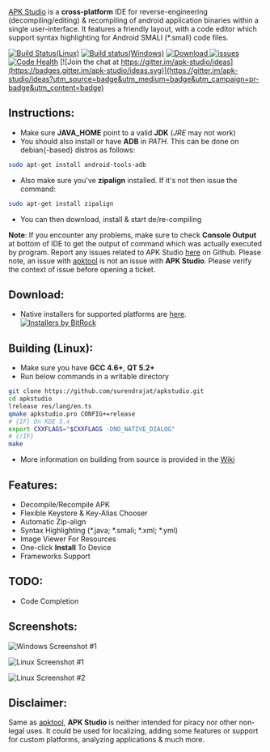 [APK Studio](https://github.com/surendrajat/apkstudio) is a **cross-platform** IDE for reverse-engineering (decompiling/editing) & recompiling of android application binaries within a single user-interface. It features a friendly layout, with a code editor which support syntax highlighting for Android SMALI (*.smali) code files.

[![Build Status(Linux)](https://travis-ci.org/Surendrajat/apkstudio.svg)](https://travis-ci.org/Surendrajat/apkstudio) [![Build status(Windows)](https://ci.appveyor.com/api/projects/status/mnr254lm0mlshmfb?svg=true)](https://ci.appveyor.com/project/Surendrajat/apkstudio) [![Download](https://api.bintray.com/packages/vaibhavpandeyvpz/generic/apkstudio/images/download.svg) ](https://bintray.com/vaibhavpandeyvpz/generic/apkstudio/_latestVersion) [![issues](https://img.shields.io/github/issues/Surendrajat/apkstudio.svg)](https://github.com/Surendrajat/apkstudio/issues) [![Code Health](https://landscape.io/github/Surendrajat/apkstudio/master/landscape.svg?style=flat)](https://landscape.io/github/Surendrajat/apkstudio/master) [![Join the chat at https://gitter.im/apk-studio/ideas](https://badges.gitter.im/apk-studio/ideas.svg)](https://gitter.im/apk-studio/ideas?utm_source=badge&utm_medium=badge&utm_campaign=pr-badge&utm_content=badge)

Instructions:
--------
- Make sure **JAVA_HOME** point to a valid **JDK** (*JRE* may not work)
- You should also install or have **ADB** in *PATH*. This can be done on debian{-based} distros as follows:
```bash
sudo apt-get install android-tools-adb
```
- Also make sure you've **zipalign** installed. If it's not then issue the command:
```bash
sudo apt-get install zipalign
```
- You can then download, install & start de/re-compiling

**Note**: If you encounter any problems, make sure to check **Console Output** at bottom of IDE to get the output of command which was actually executed by program. Report any issues related to APK Studio [here](https://github.com/vaibhavpandeyvpz/apkstudio/issues) on Github. Please note, an issue with [apktool](http://ibotpeaches.github.io/Apktool/) is not an issue with **APK Studio**. Please verify the context of issue before opening a ticket.

Download:
--------
-   Native installers for supported platforms are [here](https://bintray.com/vaibhavpandeyvpz/generic/apkstudio/view).
    <br>
    [![Installers by BitRock](https://raw.githubusercontent.com/vaibhavpandeyvpz/apkstudio/master/external/bitrock.png "Many thanks to BitRock for donating license for InstallBuilder.")](http://installbuilder.bitrock.com/)


Building (Linux):
--------
- Make sure you have **GCC 4.6+**, **QT 5.2+**
- Run below commands in a writable directory
```bash
git clone https://github.com/surendrajat/apkstudio.git
cd apkstudio
lrelease res/lang/en.ts
qmake apkstudio.pro CONFIG+=release
# {IF} On KDE 5.x
export CXXFLAGS="$CXXFLAGS -DNO_NATIVE_DIALOG"
# {/IF}
make
```
- More information on building from source is provided in the [Wiki](https://github.com/surendrajat/apkstudio/wiki)

Features:
---------------------------------
- Decompile/Recompile APK
- Flexible Keystore & Key-Alias Chooser
- Automatic Zip-align
- Syntax Highlighting (*.java; *.smali; *.xml; *.yml)
- Image Viewer For Resources
- One-click **Install** To Device
- Frameworks Support

TODO:
-------------
- Code Completion

Screenshots:
-------------
![Windows Screenshot #1](https://raw.githubusercontent.com/surendrajat/apkstudio/master/external/screenshots/windows-1.png "Windows Screenshot #1")

![Linux Screenshot #1](https://raw.githubusercontent.com/surendrajat/apkstudio/master/external/screenshots/linux-1.png "Linux Screenshot #1")

![Linux Screenshot #2](https://raw.githubusercontent.com/surendrajat/apkstudio/master/external/screenshots/linux-2.png "Linux Screenshot #2")

Disclaimer:
-------------
Same as [apktool](http://ibotpeaches.github.io/Apktool/), **APK Studio** is neither intended for piracy nor other non-legal uses. It could be used for localizing, adding some features or support for custom platforms, analyzing applications &amp; much more.
